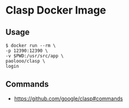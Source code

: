 # Clasp Docker Image

## Usage

```
$ docker run --rm \
-p 12390:12390 \
-v $PWD:/usr/src/app \
paolooo/clasp \
login
```

## Commands

* https://github.com/google/clasp#commands
